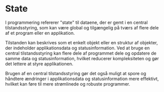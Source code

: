 # State

I programmering refererer "state" til dataene, der er gemt i en central tilstandsstyring, som kan være global og tilgængelig på tværs af flere dele af et program eller en applikation.

Tilstanden kan beskrives som et enkelt objekt eller en struktur af objekter, der indeholder applikationsdata og statusinformation. Ved at bruge en central tilstandsstyring kan flere dele af programmet dele og opdatere de samme data og statusinformation, hvilket reducerer kompleksiteten og gør det lettere at styre applikationen.

Brugen af en central tilstandsstyring gør det også muligt at spore og håndtere ændringer i applikationsdata og statusinformation mere effektivt, hvilket kan føre til mere strømlinede og robuste programmer.
